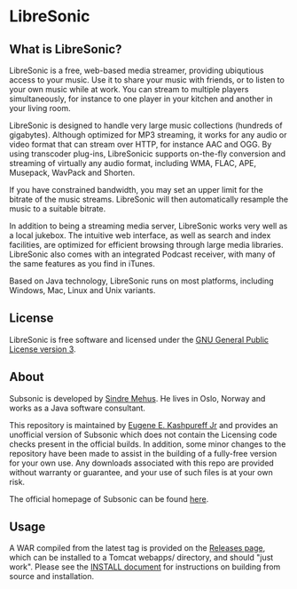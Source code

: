 <!--
# README.md
# EugeneKay/LibreSonic
-->
LibreSonic
========

What is LibreSonic?
-----------------

LibreSonic is a free, web-based media streamer, providing ubiqutious access to your music. Use it to share your music with friends, or to listen to your own music while at work. You can stream to multiple players simultaneously, for instance to one player in your kitchen and another in your living room.

LibreSonic is designed to handle very large music collections (hundreds of gigabytes). Although optimized for MP3 streaming, it works for any audio or video format that can stream over HTTP, for instance AAC and OGG. By using transcoder plug-ins, LibreSonicic supports on-the-fly conversion and streaming of virtually any audio format, including WMA, FLAC, APE, Musepack, WavPack and Shorten.

If you have constrained bandwidth, you may set an upper limit for the bitrate of the music streams. LibreSonic will then automatically resample the music to a suitable bitrate.

In addition to being a streaming media server, LibreSonic works very well as a local jukebox. The intuitive web interface, as well as search and index facilities, are optimized for efficient browsing through large media libraries. LibreSonic also comes with an integrated Podcast receiver, with many of the same features as you find in iTunes.

Based on Java technology, LibreSonic runs on most platforms, including Windows, Mac, Linux and Unix variants.


License
-------

LibreSonic is free software and licensed under the [GNU General Public License version 3](http://www.gnu.org/copyleft/gpl.html).


About
-----

Subsonic is developed by [Sindre Mehus](mailto:sindre@activeobjects.no). He lives in Oslo, Norway and works as a Java software consultant.

This repository is maintained by [Eugene E. Kashpureff Jr](mailto:eugene@kashpureff.org) and provides an unofficial version of Subsonic which does not contain the Licensing code checks present in the official builds. In addition, some minor changes to the repository have been made to assist in the building of a fully-free version for your own use. Any downloads associated with this repo are provided without warranty or guarantee, and your use of such files is at your own risk.

The official homepage of Subsonic can be found [here](http://www.subsonic.org/).

Usage
-----

A WAR compiled from the latest tag is provided on the [Releases page](https://github.com/EugeneKay/LibreSonic/releases), which can be installed to a Tomcat webapps/ directory, and should "just work". Please see the [INSTALL document](https://github.com/EugeneKay/LibreSonic/blob/release/INSTALL.md) for instructions on building from source and installation.
